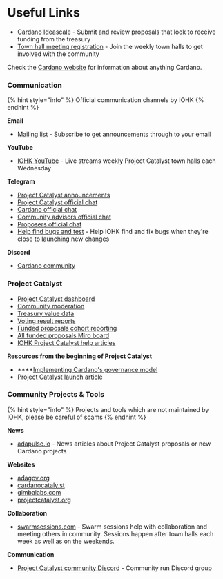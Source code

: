 # Useful Links

* [Cardano Ideascale](https://cardano.ideascale.com/) - Submit and review proposals that look to receive funding from the treasury
* [Town hall meeting registration](https://zoom.us/meeting/register/tJEtduyupzMvHNUczCQwfFJGcXzmw2lDwkIf) - Join the weekly town halls to get involved with the community

Check the [Cardano website](https://cardano.org/) for information about anything Cardano.

### **Communication**

{% hint style="info" %}
Official communication channels by IOHK
{% endhint %}

**Email**

* [Mailing list](https://us20.campaign-archive.com/home/?u=26d3b656ecc43aa6f3063eaed&id=2451b43b07) - Subscribe to get announcements through to your email

**YouTube**

* [IOHK YouTube](https://www.youtube.com/c/IohkIo) - Live streams weekly Project Catalyst town halls each Wednesday

**Telegram**

* [Project Catalyst announcements](https://t.me/cardanocatalyst) 
* [Project Catalyst official chat](https://t.me/ProjectCatalystChat)
* [Cardano official chat](https://t.me/Cardano)
* [Community advisors official chat](https://t.me/CatalystCommunityAdvisors)
* [Proposers official chat](https://t.me/catalystproposers)
* [Help find bugs and test](https://t.me/catalystdryruns) - Help IOHK find and fix bugs when they're close to launching new changes

**Discord**

* [Cardano community](https://discord.gg/wNtBYRj6eu) 

### **Project Catalyst**

* [Project Catalyst dashboard](https://docs.google.com/spreadsheets/d/15R-Vbajy4t4fGs1TipNMfL1pEO9cwdn6WV13lKviX4Q/edit?pli=1#gid=755717523)
* [Community moderation](https://docs.google.com/document/d/1G__eWrmsUxecET2e3zIniPSQJ-FWI1YAGJ-vLwzm8U8/edit)
* [Treasury value data](https://docs.google.com/spreadsheets/d/1xny1W7HhHANLNeQcnbr8El5rakJ80VIM7fgDwJ-uqys/edit#gid=0)
* [Voting result reports](https://cardano.ideascale.com/a/pages/results)
* [Funded proposals cohort reporting](https://docs.google.com/spreadsheets/d/1e-HBO-UTFyT9aoTWhHQwqaRkjfJN7MXHwxnN9KsNuyc)
* [All funded proposals Miro board](https://miro.com/app/board/o9J_lDdCgNk=/)
* [IOHK Project Catalyst help articles](https://iohk.zendesk.com/hc/en-us/sections/4404313438617-Project-Catalyst)

**Resources from the beginning of Project Catalyst**

* \*\*\*\*[Implementing Cardano's governance model](https://www.youtube.com/watch?v=WcI-ZvyeRd8) 
* [Project Catalyst launch article](https://iohk.io/en/blog/posts/2020/09/10/project-catalyst-voltaire-bring-power-to-the-people/)

### **Community Projects & Tools**

{% hint style="info" %}
Projects and tools which are not maintained by IOHK, please be careful of scams
{% endhint %}

**News**

* [adapulse.io](https://adapulse.io/) - News articles about Project Catalyst proposals or new Cardano projects

**Websites**

* [adagov.org](https://www.adagov.org/)
* [cardanocataly.st](https://cardanocataly.st/)
* [gimbalabs.com](https://gimbalabs.com/)
* [projectcatalyst.org](https://projectcatalyst.org)

**Collaboration**

* [swarmsessions.com](https://swarmsessions.com/) - Swarm sessions help with collaboration and meeting others in community. Sessions happen after town halls each week as well as on the weekends.

**Communication**

* [Project Catalyst community Discord](https://discord.gg/8HeBaUdm) - Community run Discord group


